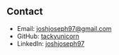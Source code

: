 ## Contact

- Email: [joshjoseph97@gmail.com](mailto:joshjoseph97@gmail.com)
- GitHub: [tackyunicorn](https://github.com/tackyunicorn)
- LinkedIn: [joshjoseph97](https://www.linkedin.com/in/joshjoseph97)